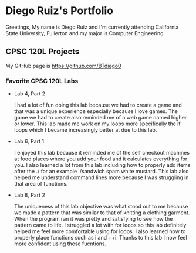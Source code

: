 # Diego Ruiz's Portfolio

Greetings, My name is Diego Ruiz and I'm currently attending California State University, Fullerton and my major is Computer Engineering.

## CPSC 120L Projects

My GitHub page is https://github.com/BTdiego0

### Favorite CPSC 120L Labs

* Lab 4, Part 2
  
  I had a lot of fun doing this lab because we had to create a game and that was a unique experience especially because I love games. The game we had to create also reminded me of a web game named higher or lower. This lab made me work on my loops more specifically the if loops which I became increasingly better at due to this lab.

* Lab 6, Part 1
  
  I enjoyed this lab because it reminded me of the self checkout machines at food places where you add your food and it calculates everything for you. I also learned a lot from this lab including how to properly add items after the ./ for an example ./sandwich spam white mustard. This lab also helped me understand command lines more because I was struggling in that area of functions.

* Lab 8, Part 2
  
  The uniqueness of this lab objective was what stood out to me because we made a pattern that was similar to that of knitting a clothing garment. When the program ran it was pretty and satisfying to see how the pattern came to life. I struggled a lot with for loops so this lab definitely helped me feel more comfortable using for loops. I also learned how to properly place functions such as i and ++i. Thanks to this lab I now feel more confident using these fucntions.
